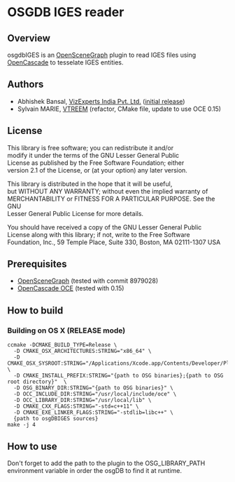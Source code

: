 # OSGDB IGES reader

## Overview

osgdbIGES is an [OpenSceneGraph](http://openscenegraph.org) plugin to read IGES files using [OpenCascade](http://www.opencascade.org) to tesselate IGES entities.

## Authors

- Abhishek Bansal, [VizExperts India Pvt. Ltd.](http://www.vizexperts.com) ([initial release](http://lists.openscenegraph.org/pipermail/osg-submissions-openscenegraph.org/2013-December/021795.html))  
- Sylvain MARIE, [VTREEM](http://www.vtreem.com) (refactor, CMake file, update to use OCE 0.15)

## License

 This library is free software; you can redistribute it and/or  
 modify it under the terms of the GNU Lesser General Public  
 License as published by the Free Software Foundation; either  
 version 2.1 of the License, or (at your option) any later version.  
 
 This library is distributed in the hope that it will be useful,  
 but WITHOUT ANY WARRANTY; without even the implied warranty of  
 MERCHANTABILITY or FITNESS FOR A PARTICULAR PURPOSE.  See the GNU  
 Lesser General Public License for more details.  
 
 You should have received a copy of the GNU Lesser General Public  
 License along with this library; if not, write to the Free Software  
 Foundation, Inc., 59 Temple Place, Suite 330, Boston, MA  02111-1307  USA  

## Prerequisites

- [OpenSceneGraph](https://github.com/openscenegraph/osg) (tested with commit 8979028)  
- [OpenCascade OCE](https://github.com/tpaviot/oce) (tested with 0.15)  

## How to build

### Building on OS X (RELEASE mode)

    ccmake -DCMAKE_BUILD_TYPE=Release \
      -D CMAKE_OSX_ARCHITECTURES:STRING="x86_64" \
      -D CMAKE_OSX_SYSROOT:STRING="/Applications/Xcode.app/Contents/Developer/Platforms/MacOSX.platform/Developer/SDKs/MacOSX10.9.sdk/" \
      -D CMAKE_INSTALL_PREFIX:STRING="{path to OSG binaries};{path to OSG root directory}"  \
      -D OSG_BINARY_DIR:STRING="{path to OSG binaries}" \
      -D OCC_INCLUDE_DIR:STRING="/usr/local/include/oce" \
      -D OCC_LIBRARY_DIR:STRING="/usr/local/lib" \
      -D CMAKE_CXX_FLAGS:STRING="-std=c++11" \
      -D CMAKE_EXE_LINKER_FLAGS:STRING="-stdlib=libc++" \
      {path to osgDBIGES sources}
    make -j 4

## How to use

Don't forget to add the path to the plugin to the OSG_LIBRARY_PATH environment variable in order the osgDB to find it at runtime.  
